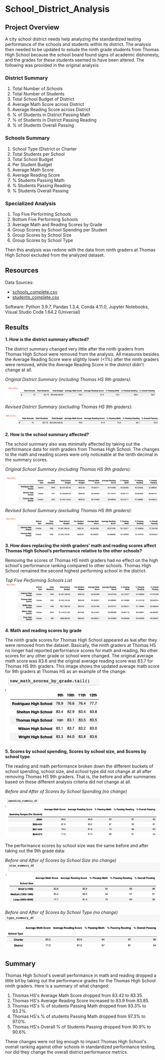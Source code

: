 # School_District_Analysis

## Project Overview

A city school district needs help analyzing the standardized testing performance of the schools and students within its district. The analysis then needed to be updated to exlude the ninth grade students from Thomas High School because the school board found signs of academic dishonesty, and the grades for these students seemed to have been altered. The following was provided in the original analysis:

### District Summary
1. Total Number of Schools
2. Total Number of Students
3. Total School Budget of District
4. Average Math Score across District
5. Average Reading Score across District
6. % of Students in District Passing Math
7. % of Students in District Passing Reading
8. % of Students Overall Passing

### Schools Summary
1. School Type (District or Charter
2. Total Students per School
3. Total School Budget
4. Per Student Budget
5. Average Math Score
6. Average Reading Score
7. % Students Passing Math
8. % Students Passing Reading
9. % Students Overall Passing

### Specialized Analysis
1. Top Five Performing Schools
2. Bottom Five Performing Schools
3. Average Math and Reading Scores by Grade
4. Group Scores by School Spending per Student
5. Group Scores by School Size
6. Group Scores by School Type

Then this analysis was redone with the data from ninth graders at Thomas High School excluded from the analyzed dataset. 

## Resources
Data Sources: 
- [schools_complete.csv](Resources/schools_complete.csv)
- [students_complete.csv](Resources/students_complete.csv)

Software: Python 3.9.7, Pandas 1.3.4, Conda 4.11.0, Jupyter Notebooks, Visual Studio Code 1.64.2 (Universal)

## Results

**1. How is the district summary affected?**

The district summary changed very little after the ninth graders from Thomas High School were removed from the analysis. All measures besides the Average Reading Score were slightly lower (<1%) after the ninth graders were removed, while the Average Reading Score in the district didn't change at all. 

_Original District Summary (including Thomas HS 9th graders):_

![district_summary_original](Resources/district_summary_original.png)

_Revised District Summary (excluding Thomas HS 9th graders):_

![district_summary_revised](Resources/district_summary_revised.png)

**2. How is the school summary affected?**

The school summary also was minimally affected by taking out the performance data for ninth graders from Thomas High School. The changes to the math and reading scores were only noticeable at the tenth decimal in the summary scores.

_Original School Summary (including Thomas HS 9th graders):_

![school_summary_original](Resources/school_summary_original.png)

_Revised School Summary (excluding Thomas HS 9th graders):_

![school_summary_revised](Resources/school_summary_revised.png)

**3. How does replacing the ninth graders’ math and reading scores affect Thomas High School’s performance relative to the other schools?**

Removing the scores of Thomas HS ninth graders had no effect on the high school's performance ranking compared to other schools. Thomas High School remained the second highest performing school in the district. 

_Top Five Performing Schools List_
![top_five_performing_schools_revised](Resources/top_five_performing_schools_revised.png)

**4. Math and reading scores by grade**

The ninth grade scores for Thomas High School appeared as `NaN` after they were removed from the dataset. Basically, the ninth graders at Thomas HS no longer had reported performance scores for math and reading. No other scores for any other grade or school were changed. The original average math score was 83.6 and the original average reading score was 83.7 for Thomas HS 9th graders. This image shows the updated average math score for 9th graders at Thomas HS as an example of the change: 

![new_math_scores_by_grade](Resources/new_math_scores_by_grade.png)

**5. Scores by school spending, Scores by school size, and Scores by school type**

The reading and math performance broken down the different buckets of school spending, school size, and school type did not change at all after removing Thomas HS 9th graders. That is, the before and after summaries based on these different analysis criteria did not change at all.  

_Before and After of Scores by School Spending (no change)_

![scores_by_school_spending](Resources/scores_by_school_spending.png)

The performance scores by school size was the same before and after taking out the 9th grade data:

_Before and After of Scores by School Size (no change)_
![scores_by_school_size](Resources/size_summary_png.png)

_Before and After of Scores by School Type (no change)_
![school_type_summary](Resources/school_type_summary.png)


## Summary

Thomas High School's overall performance in math and reading dropped a little bit by taking out the performance grades for the Thomas High School ninth graders. Here is a summary of what changed: 

1. Thomas HS's Average Math Score dropped from 83.42 to 83.35.
2. Thomas HS's Average Reading Score increased to 83.9 from 83.85.
3. Thomas HS's % of students Passing Math dropped from 93.3% to 93.2%.
4. Thomas HS's % of students Passing Math dropped from 97.3% to 97.0%.
5. Thomas HS's Overall % of Students Passing dropped from 90.9% to 90.6%.

These changes were not big enough to impact Thomas High School's overall ranking against other schools in standardized performance testing, nor did they change the overall district performance metrics. 
